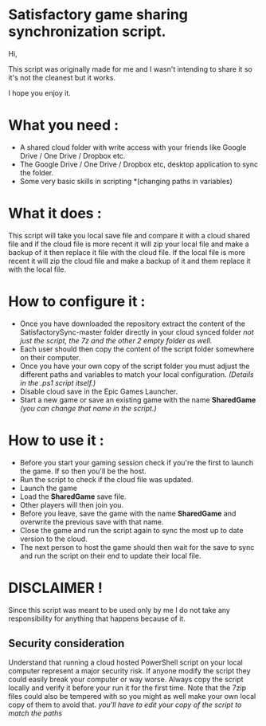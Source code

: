 # Satisfactory game sharing synchronization script.

Hi,

This script was originally made for me and I wasn't intending to share it so it's not the cleanest but it works.

I hope you enjoy it.

# What you need : 

- A shared cloud folder with write access with your friends like Google Drive / One Drive / Dropbox etc.
- The Google Drive / One Drive / Dropbox etc, desktop application to sync the folder.
- Some very basic skills in scripting *(changing paths in variables)

# What it does : 

This script will take you local save file and compare it with a cloud shared file and if the cloud file is more recent it will zip your local file and make a backup of it then replace it file with the cloud file. If the local file is more recent it will zip the cloud file and make a backup of it and them replace it with the local file.

# How to configure it : 

- Once you have downloaded the repository extract the content of the SatisfactorySync-master folder directly in your cloud synced folder 
*not just the script, the 7z and the other 2 empty folder as well.*
- Each user should then copy the content of the script folder somewhere on their computer.
- Once you have your own copy of the script folder you must adjust the different paths and variables to match your local configuration. *(Details in the .ps1 script itself.)*
- Disable cloud save in the Epic Games Launcher.
- Start a new game or save an existing game with the name **SharedGame** *(you can change that name in the script.)*

# How to use it : 

- Before you start your gaming session check if you're the first to launch the game. If so then you'll be the host.
- Run the script to check if the cloud file was updated.
- Launch the game
- Load the **SharedGame** save file.
- Other players will then join you.
- Before you leave, save the game with the name **SharedGame** and overwrite the previous save with that name.
- Close the game and run the script again to sync the most up to date version to the cloud.
- The next person to host the game should then wait for the save to sync and run the script on their end to update their local file.

# DISCLAIMER !

Since this script was meant to be used only by me I do not take any responsibility for anything that happens because of it.

## Security consideration 

Understand that running a cloud hosted PowerShell script on your local computer represent a major security risk. If anyone modify the script they could easily break your computer or way worse. Always copy the script locally and verify it before your run it for the first time. Note that the 7zip files could also be tempered with so you might as well make your own local copy of them to avoid that. *you'll have to edit your copy of the script to match the paths*